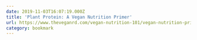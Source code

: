 ```yaml
---
date: 2019-11-03T16:07:19.000Z
title: 'Plant Protein: A Vegan Nutrition Primer'
url: https://www.theveganrd.com/vegan-nutrition-101/vegan-nutrition-primers/plant-protein-a-vegan-nutrition-primer/
category: bookmark
---
```

